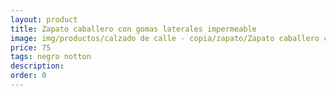 ```yaml
---
layout: product
title: Zapato caballero con gomas laterales impermeable
image: img/productos/calzado de calle - copia/zapato/Zapato caballero con gomas laterales impermeable=75=negro notton.webp
price: 75
tags: negro notton
description: 
order: 0
---
```

